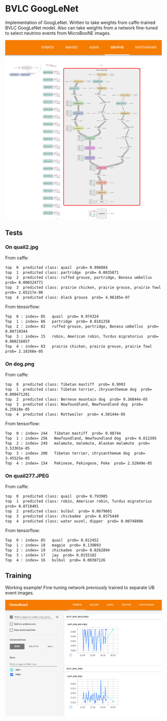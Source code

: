 # BVLC GoogLeNet

Implementation of GoogLeNet.  Written to take weights from caffe-trained BVLC GoogLeNet model. Also can take weights from a network fine-tuned to select neutrino events from MicroBooNE images.

![Network](https://github.com/LArbys/ubttf/blob/master/bvlc_googlenet/screenshots/tensorboard_network.png)

## Tests

### On quail2.jpg

From caffe:

    top  0  predicted class: quail  prob= 0.996084
    top  1  predicted class: partridge  prob= 0.0035871
    top  2  predicted class: ruffed grouse, partridge, Bonasa umbellus  prob= 0.000324771
    top  3  predicted class: prairie chicken, prairie grouse, prairie fowl  prob= 2.65217e-06
    top  4  predicted class: black grouse  prob= 4.96185e-07


From tensorflow:

    Top  0 : index= 85   quail  prob= 0.974324
    Top  1 : index= 86   partridge  prob= 0.0181258
    Top  2 : index= 82   ruffed grouse, partridge, Bonasa umbellus  prob= 0.00719344
    Top  3 : index= 15   robin, American robin, Turdus migratorius  prob= 0.000216857
    Top  4 : index= 83   prairie chicken, prairie grouse, prairie fowl  prob= 2.18266e-05
    
### On dog.png

From caffe:

    top  0  predicted class: Tibetan mastiff  prob= 0.9993
    top  1  predicted class: Tibetan terrier, chrysanthemum dog  prob= 0.000471201
    top  2  predicted class: Bernese mountain dog  prob= 9.36844e-05
    top  3  predicted class: Newfoundland, Newfoundland dog  prob= 6.25618e-05
    top  4  predicted class: Rottweiler  prob= 4.58144e-05

From tensorflow:

    Top  0 : index= 244   Tibetan mastiff  prob= 0.98744
    Top  1 : index= 256   Newfoundland, Newfoundland dog  prob= 0.012395
    Top  2 : index= 249   malamute, malemute, Alaskan malamute  prob= 3.53301e-05
    Top  3 : index= 200   Tibetan terrier, chrysanthemum dog  prob= 3.45525e-05
    Top  4 : index= 154   Pekinese, Pekingese, Peke  prob= 2.52849e-05
    
### On quail277.JPEG

From caffe:

    top  0  predicted class: quail  prob= 0.793905
    top  1  predicted class: robin, American robin, Turdus migratorius  prob= 0.0718401
    top  2  predicted class: bulbul  prob= 0.0679601
    top  3  predicted class: chickadee  prob= 0.0375449
    top  4  predicted class: water ouzel, dipper  prob= 0.00748986
    
From tensorflow:

    Top  0 : index= 85   quail  prob= 0.812452
    Top  1 : index= 18   magpie  prob= 0.139093
    Top  2 : index= 19   chickadee  prob= 0.0262894
    Top  3 : index= 17   jay  prob= 0.0155182
    Top  4 : index= 16   bulbul  prob= 0.00307126


## Training

Working example!  Fine-tuning network previously trained to separate UB event images.

![Acc and Loss](https://github.com/LArbys/ubttf/blob/master/bvlc_googlenet/screenshots/tensorboard_loss_acc.png)

